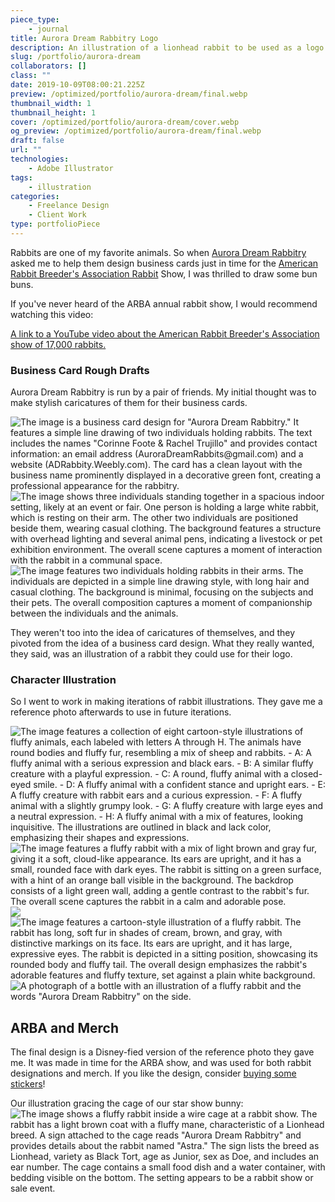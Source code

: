 ```yaml
---
piece_type:
    - journal
title: Aurora Dream Rabbitry Logo
description: An illustration of a lionhead rabbit to be used as a logo for the Aurora Dream Rabbitry.
slug: /portfolio/aurora-dream
collaborators: []
class: ""
date: 2019-10-09T08:00:21.225Z
preview: /optimized/portfolio/aurora-dream/final.webp
thumbnail_width: 1
thumbnail_height: 1
cover: /optimized/portfolio/aurora-dream/cover.webp
og_preview: /optimized/portfolio/aurora-dream/final.webp
draft: false
url: ""
technologies:
    - Adobe Illustrator
tags:
    - illustration
categories:
    - Freelance Design
    - Client Work
type: portfolioPiece
---
```


Rabbits are one of my favorite animals. So when [Aurora Dream Rabbitry](https://adrabbitry.weebly.com/) asked me to help them design business cards just in time for the [American Rabbit Breeder's Association Rabbit](https://arba.net/) Show, I was thrilled to draw some bun buns.

If you've never heard of the ARBA annual rabbit show, I would recommend watching this video:

[A link to a YouTube video about the American Rabbit Breeder's Association show of 17,000 rabbits.](https://www.youtube.com/embed/BAdzLbFMP4I)


### Business Card Rough Drafts
Aurora Dream Rabbitry is run by a pair of friends. My initial thought was to make stylish caricatures of them for their business cards.

![The image is a business card design for "Aurora Dream Rabbitry." It features a simple line drawing of two individuals holding rabbits. The text includes the names "Corinne Foote & Rachel Trujillo" and provides contact information: an email address (AuroraDreamRabbits@gmail.com) and a website (ADRabbity.Weebly.com). The card has a clean layout with the business name prominently displayed in a decorative green font, creating a professional appearance for the rabbitry.](/optimized/portfolio/aurora-dream/businesscard.webp)
![The image shows three individuals standing together in a spacious indoor setting, likely at an event or fair. One person is holding a large white rabbit, which is resting on their arm. The other two individuals are positioned beside them, wearing casual clothing. The background features a structure with overhead lighting and several animal pens, indicating a livestock or pet exhibition environment. The overall scene captures a moment of interaction with the rabbit in a communal space.](/optimized/portfolio/aurora-dream/friends.webp)
![The image features two individuals holding rabbits in their arms. The individuals are depicted in a simple line drawing style, with long hair and casual clothing. The background is minimal, focusing on the subjects and their pets. The overall composition captures a moment of companionship between the individuals and the animals.](/optimized/portfolio/aurora-dream/friends_illustration.webp)

They weren't too into the idea of caricatures of themselves, and they pivoted from the idea of a business card design. What they really wanted, they said, was an illustration of a rabbit they could use for their logo.

### Character Illustration
So I went to work in making iterations of rabbit illustrations. They gave me a reference photo afterwards to use in future iterations.

![The image features a collection of eight cartoon-style illustrations of fluffy animals, each labeled with letters A through H. The animals have round bodies and fluffy fur, resembling a mix of sheep and rabbits. - **A**: A fluffy animal with a serious expression and black ears. - **B**: A similar fluffy creature with a playful expression. - **C**: A round, fluffy animal with a closed-eyed smile. - **D**: A fluffy animal with a confident stance and upright ears. - **E**: A fluffy creature with rabbit ears and a curious expression. - **F**: A fluffy animal with a slightly grumpy look. - **G**: A fluffy creature with large eyes and a neutral expression. - **H**: A fluffy animal with a mix of features, looking inquisitive. The illustrations are outlined in black and lack color, emphasizing their shapes and expressions.](/optimized/portfolio/aurora-dream/8up.webp)
![The image features a fluffy rabbit with a mix of light brown and gray fur, giving it a soft, cloud-like appearance. Its ears are upright, and it has a small, rounded face with dark eyes. The rabbit is sitting on a green surface, with a hint of an orange ball visible in the background. The backdrop consists of a light green wall, adding a gentle contrast to the rabbit's fur. The overall scene captures the rabbit in a calm and adorable pose.](/optimized/portfolio/aurora-dream/original.webp)
![](/optimized/portfolio/aurora-dream/sketchdraft.webp)
![The image features a cartoon-style illustration of a fluffy rabbit. The rabbit has long, soft fur in shades of cream, brown, and gray, with distinctive markings on its face. Its ears are upright, and it has large, expressive eyes. The rabbit is depicted in a sitting position, showcasing its rounded body and fluffy tail. The overall design emphasizes the rabbit's adorable features and fluffy texture, set against a plain white background.](/optimized/portfolio/aurora-dream/final.webp)
![A photograph of a bottle with an illustration of a fluffy rabbit and the words "Aurora Dream Rabbitry" on the side.](/optimized/portfolio/aurora-dream/rabbit_bottle.webp)



## ARBA and Merch
The final design is a Disney-fied version of the reference photo they gave me. It was made in time for the ARBA show, and was used for both rabbit designations and merch. If you like the design, consider [buying some stickers](https://www.redbubble.com/i/sticker/Lionhead-Rabbit-by-karinachowtime/67474065.JCQM3)!

Our illustration gracing the cage of our star show bunny:
![The image shows a fluffy rabbit inside a wire cage at a rabbit show. The rabbit has a light brown coat with a fluffy mane, characteristic of a Lionhead breed. A sign attached to the cage reads "Aurora Dream Rabbitry" and provides details about the rabbit named "Astra." The sign lists the breed as Lionhead, variety as Black Tort, age as Junior, sex as Doe, and includes an ear number. The cage contains a small food dish and a water container, with bedding visible on the bottom. The setting appears to be a rabbit show or sale event.](/optimized/portfolio/aurora-dream/arba.webp)

